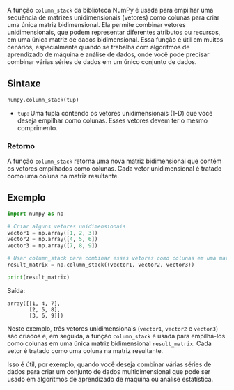 A função `column_stack` da biblioteca NumPy é usada para empilhar uma sequência de matrizes unidimensionais (vetores) como colunas para criar uma única matriz bidimensional. Ela permite combinar vetores unidimensionais, que podem representar diferentes atributos ou recursos, em uma única matriz de dados bidimensional. Essa função é útil em muitos cenários, especialmente quando se trabalha com algoritmos de aprendizado de máquina e análise de dados, onde você pode precisar combinar várias séries de dados em um único conjunto de dados.

## Sintaxe

```python
numpy.column_stack(tup)
```

- `tup`: Uma tupla contendo os vetores unidimensionais (1-D) que você deseja empilhar como colunas. Esses vetores devem ter o mesmo comprimento.

### Retorno

A função `column_stack` retorna uma nova matriz bidimensional que contém os vetores empilhados como colunas. Cada vetor unidimensional é tratado como uma coluna na matriz resultante.

## Exemplo

```python
import numpy as np

# Criar alguns vetores unidimensionais
vector1 = np.array([1, 2, 3])
vector2 = np.array([4, 5, 6])
vector3 = np.array([7, 8, 9])

# Usar column_stack para combinar esses vetores como colunas em uma matriz
result_matrix = np.column_stack((vector1, vector2, vector3))

print(result_matrix)
```

Saída:

```
array([[1, 4, 7],
       [2, 5, 8],
       [3, 6, 9]])
```

Neste exemplo, três vetores unidimensionais (`vector1`, `vector2` e `vector3`) são criados e, em seguida, a função `column_stack` é usada para empilhá-los como colunas em uma única matriz bidimensional `result_matrix`. Cada vetor é tratado como uma coluna na matriz resultante.

Isso é útil, por exemplo, quando você deseja combinar várias séries de dados para criar um conjunto de dados multidimensional que pode ser usado em algoritmos de aprendizado de máquina ou análise estatística.